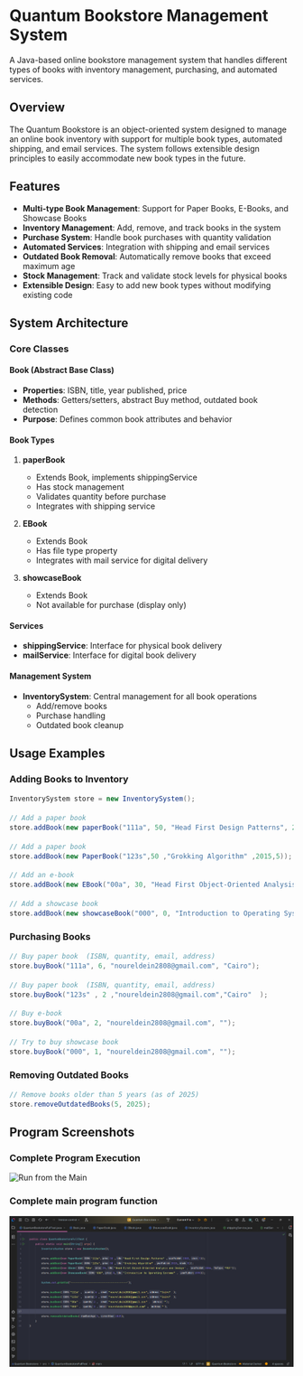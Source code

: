 # Quantum Bookstore Management System

A Java-based online bookstore management system that handles different types of books with inventory management, purchasing, and automated services.

## Overview

The Quantum Bookstore is an object-oriented system designed to manage an online book inventory with support for multiple book types, automated shipping, and email services. The system follows extensible design principles to easily accommodate new book types in the future.

## Features

- **Multi-type Book Management**: Support for Paper Books, E-Books, and Showcase Books
- **Inventory Management**: Add, remove, and track books in the system
- **Purchase System**: Handle book purchases with quantity validation
- **Automated Services**: Integration with shipping and email services
- **Outdated Book Removal**: Automatically remove books that exceed maximum age
- **Stock Management**: Track and validate stock levels for physical books
- **Extensible Design**: Easy to add new book types without modifying existing code

## System Architecture

### Core Classes

#### Book (Abstract Base Class)
- **Properties**: ISBN, title, year published, price
- **Methods**: Getters/setters, abstract Buy method, outdated book detection
- **Purpose**: Defines common book attributes and behavior

#### Book Types

1. **paperBook**
   - Extends Book, implements shippingService
   - Has stock management
   - Validates quantity before purchase
   - Integrates with shipping service

2. **EBook**
   - Extends Book
   - Has file type property
   - Integrates with mail service for digital delivery

3. **showcaseBook**
   - Extends Book
   - Not available for purchase (display only)

#### Services

- **shippingService**: Interface for physical book delivery
- **mailService**: Interface for digital book delivery

#### Management System

- **InventorySystem**: Central management for all book operations
  - Add/remove books
  - Purchase handling
  - Outdated book cleanup


## Usage Examples

### Adding Books to Inventory

```java
InventorySystem store = new InventorySystem();

// Add a paper book
store.addBook(new paperBook("111a", 50, "Head First Design Patterns", 2015, 5));

// Add a paper book 
store.addBook(new PaperBook("123s",50 ,"Grokking Algorithm" ,2015,5));

// Add an e-book
store.addBook(new EBook("00a", 30, "Head First Object-Oriented Analysis", 2006, "PDF"));

// Add a showcase book
store.addBook(new showcaseBook("000", 0, "Introduction to Operating Systems", 1990));
```

### Purchasing Books

```java
// Buy paper book  (ISBN, quantity, email, address)
store.buyBook("111a", 6, "noureldein2808@gmail.com", "Cairo");

// Buy paper book  (ISBN, quantity, email, address)
store.buyBook("123s" , 2 ,"noureldein2808@gmail.com","Cairo"  );

// Buy e-book 
store.buyBook("00a", 2, "noureldein2808@gmail.com", "");

// Try to buy showcase book 
store.buyBook("000", 1, "noureldein2808@gmail.com", "");
```

### Removing Outdated Books

```java
// Remove books older than 5 years (as of 2025)
store.removeOutdatedBooks(5, 2025);
```

## Program Screenshots

### Complete Program Execution
![Run from the Main](screenshots/Runningprogram.png.png)

### Complete main program function
![main function](screenshots/Quantumbookstorefulltest.png)


